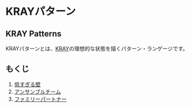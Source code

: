 KRAYパターン
=============

KRAY Patterns
-------------

KRAYパターンとは、[KRAY](http://kray.jp)の理想的な状態を描くパターン・ランゲージです。

もくじ
------

1. [低すぎる壁](patterns/low_barriers.md)
3. [アンサンブルチーム](patterns/ensemble_team.md)
4. [ファミリーパートナー](patterns/family_partner.md)

<!-- 2. [バランスサイクル](patterns/balance_cycle.md) -->
<!-- 5. [アグレッシブ導入](patterns/aggressive_adoption.md) -->
<!-- 6. [トレーニングオフィス](patterns/training_office.md) -->
<!-- 7. [旅するオフィス](patterns/traveling_office.md) -->

